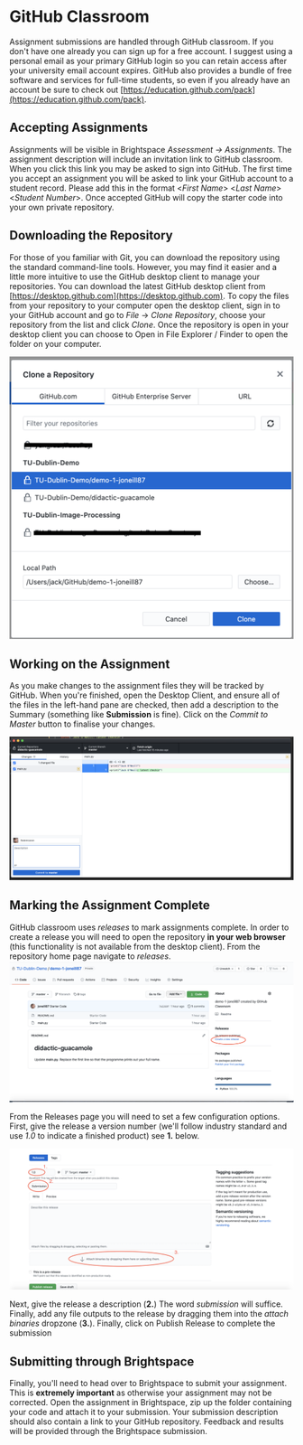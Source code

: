 # GitHub Classroom

Assignment submissions are handled through GitHub classroom. If you don't have one already you can sign up for a free account. I suggest using a personal email as your primary GitHub login so you can retain access after your university email account expires. GitHub also provides a bundle of free software and services for full-time students, so even if you already have an account be sure to check out [https://education.github.com/pack](https://education.github.com/pack).

## Accepting Assignments
Assignments will be visible in Brightspace *Assessment -> Assignments*. The assignment description will include an invitation link to GitHub classroom. When you click this link you may be asked to sign into GitHub. The first time you accept an assignment you will be asked to link your GitHub account to a student record. Please add this in the format \<*First Name*\> \<*Last Name*\> \<*Student Number*\>. Once accepted GitHub will copy the starter code into your own private repository.

## Downloading the Repository
For those of you familiar with Git, you can download the repository using the standard command-line tools. However, you may find it easier and a little more intuitive to use the GitHub desktop client to manage your repositories. You can download the latest GitHub desktop client from [https://desktop.github.com](https://desktop.github.com). To copy the files from your repository to your computer open the desktop client, sign in to your GitHub account and go to *File* -> *Clone Repository*, choose your repository from the list and click *Clone*. Once the repository is open in your desktop client you can choose to Open in File Explorer / Finder to open the folder on your computer.

![Cloning your Repository through GitHub Desktop](./CloneRepository.png)
## Working on the Assignment
As you make changes to the assignment files they will be tracked by GitHub. When you're finished, open the Desktop Client, and ensure all of the files in the left-hand pane are checked, then add a description to the Summary (something like **Submission** is fine). Click on the *Commit to Master* button to finalise your changes.

![Checking in your changes with GitHub Desktop](./GitHubDesktop.png)

## Marking the Assignment Complete
GitHub classroom uses *releases* to mark assignments complete. In order to create a release you will need to open the repository **in your web browser** (this functionality is not available from the desktop client). From the repository home page navigate to *releases*.
![Releases menu item on the right-hand side of the screen](./AccessingReleasesMenu.png)

From the Releases page you will need to set a few configuration options. First, give the release a version number (we'll follow industry standard and use *1.0* to indicate a finished product) see **1.** below.

![Set a version number, add a summary and attach files in the releases menu](./BuildingARelease.png)

Next, give the release a description (**2.**) The word *submission* will suffice. Finally, add any file outputs to the release by dragging them into the *attach binaries* dropzone (**3.**). Finally, click on Publish Release 
to complete the submission

## Submitting through Brightspace ##
Finally, you'll need to head over to Brightspace to submit your assignment. This is **extremely important** as otherwise your assignment may not be corrected. Open the assignment in Brightspace, zip up the folder containing your code and attach it to your submission. Your submission description should also contain a link to your GitHub repository. Feedback and results will be provided through the Brightspace submission.
